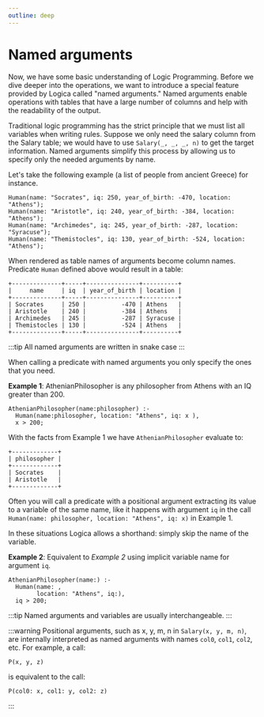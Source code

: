```yaml
---
outline: deep
---
```

# Named arguments

Now, we have some basic understanding of Logic Programming. Before we dive deeper into the operations, we want to introduce a special feature provided by Logica called "named arguments." Named arguments enable operations with tables that have a large number of columns and help with the readability of the output.

Traditional logic programming has the strict principle that we must list all variables when writing rules. Suppose we only need the salary column from the Salary table; we would have to use `Salary(_, _, _, n)` to get the target information. Named arguments simplify this process by allowing us to specify only the needed arguments by name.


Let's take the following example (a list of people from ancient Greece) for instance.

```
Human(name: "Socrates", iq: 250, year_of_birth: -470, location: "Athens");
Human(name: "Aristotle", iq: 240, year_of_birth: -384, location: "Athens");
Human(name: "Archimedes", iq: 245, year_of_birth: -287, location: "Syracuse");
Human(name: "Themistocles", iq: 130, year_of_birth: -524, location: "Athens");
```

When rendered as table names of arguments become column names. Predicate `Human` defined above would result in a table:


```
+--------------+-----+---------------+----------+
|     name     | iq  | year_of_birth | location |
+--------------+-----+---------------+----------+
| Socrates     | 250 |          -470 | Athens   |
| Aristotle    | 240 |          -384 | Athens   |
| Archimedes   | 245 |          -287 | Syracuse |
| Themistocles | 130 |          -524 | Athens   |
+--------------+-----+---------------+----------+
```

:::tip
All named arguments are written in snake case
:::


When calling a predicate with named arguments you only specify the ones that you need.

**Example 1**: AthenianPhilosopher is any philosopher from Athens with an IQ greater than 200.

```
AthenianPhilosopher(name:philosopher) :-
  Human(name:philosopher, location: "Athens", iq: x ), 
  x > 200;
```

With the facts from Example 1 we have `AthenianPhilosopher` evaluate to:

```
+-------------+
| philosopher |
+-------------+
| Socrates    |
| Aristotle   |
+-------------+
```

Often you will call a predicate with a positional argument extracting its value to a variable of  the same name, like it happens with argument `iq` in the call `Human(name: philosopher, location: "Athens", iq: x)` in Example 1.

In these situations Logica allows a shorthand: simply skip the name of the variable.

**Example 2**: Equivalent to _Example 2_ using implicit variable name for argument `iq`.

```
AthenianPhilosopher(name:) :-
  Human(name: ,
        location: "Athens", iq:),
  iq > 200;
```
:::tip
Named arguments and variables are usually interchangeable.
:::

:::warning
Positional arguments, such as x, y, m, n in `Salary(x, y, m, n)`, are internally interpreted as named arguments with names `col0`, `col1`, `col2`, etc. For example, a call:
```
P(x, y, z)
```
is equivalent to the call:
```
P(col0: x, col1: y, col2: z)
```
:::
